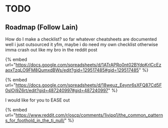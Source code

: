 # TODO

## Roadmap (Follow Lain)

How do I make a checklist? so far whatever cheatsheets are documented well i just outsourced it yfm, maybe i do need my own checklist otherwise imma crash out like my bro in the reddit post

{% embed url="https://docs.google.com/spreadsheets/d/1ATrAPRo0nt02BYdpKrlCcEzaoxTzqLO9FM8QumxdBWs/edit?gid=129517485#gid=129517485" %}

{% embed url="https://docs.google.com/spreadsheets/d/18weuz_Eeynr6sXFQ87Cd5F0slOj9Z6rt/edit?gid=487240997#gid=487240997" %}

I would like for you to EASE out

{% embed url="https://www.reddit.com/r/oscp/comments/1ivjpq1/the_common_patterns_for_foothold_in_the_tj_null/" %}
